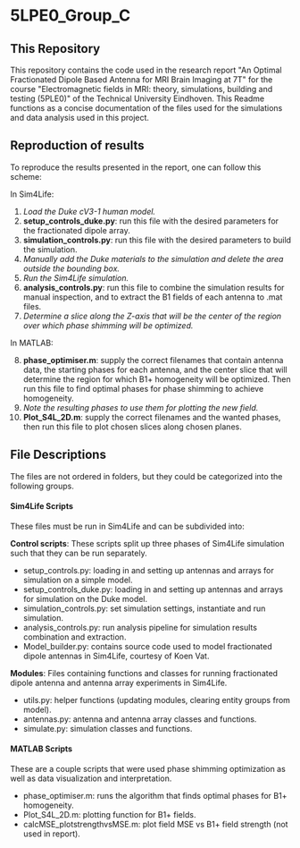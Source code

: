 # 5LPE0_Group_C

## This Repository
This repository contains the code used in the research report "An Optimal Fractionated Dipole Based Antenna for MRI Brain Imaging at 7T" for the course "Electromagnetic fields in MRI: theory, simulations, building and testing (5PLE0)" of the Technical University Eindhoven. This Readme functions as a concise documentation of the files used for the simulations and data analysis used in this project.

## Reproduction of results
To reproduce the results presented in the report, one can follow this scheme:

In Sim4Life:
1.	_Load the Duke cV3-1 human model._
2.	**setup_controls_duke.py**: run this file with the desired parameters for the fractionated dipole array.
3.	**simulation_controls.py**: run this file with the desired parameters to build the simulation.
4.	_Manually add the Duke materials to the simulation and delete the area outside the bounding box._
5.	_Run the Sim4Life simulation._
6.	**analysis_controls.py**: run this file to combine the simulation results for manual inspection, and to extract the B1 fields of each antenna to .mat files.
7.	_Determine a slice along the Z-axis that will be the center of the region over which phase shimming will be optimized._

In MATLAB:

8.	**phase_optimiser.m**: supply the correct filenames that contain antenna data, the starting phases for each antenna, and the center slice that will determine the region for which B1+ homogeneity will be optimized. Then run this file to find optimal phases for phase shimming to achieve homogeneity.
9.	_Note the resulting phases to use them for plotting the new field._
10.	**Plot_S4L_2D.m**: supply the correct filenames and the wanted phases, then run this file to plot chosen slices along chosen planes.
 
 ## File Descriptions
The files are not ordered in folders, but they could be categorized into the following groups.
 #### Sim4Life Scripts
These files must be run in Sim4Life and can be subdivided into:

**Control scripts**: These scripts split up three phases of Sim4Life simulation such that they can be run separately.
- setup_controls.py: loading in and setting up antennas and arrays for simulation on a simple model.
- setup_controls_duke.py: loading in and setting up antennas and arrays for simulation on the Duke model.
- simulation_controls.py: set simulation settings, instantiate and run simulation.
- analysis_controls.py: run analysis pipeline for simulation results combination and extraction.
- Model_builder.py: contains source code used to model fractionated dipole antennas in Sim4Life, courtesy of Koen Vat.

**Modules**: Files containing functions and classes for running fractionated dipole antenna and antenna array experiments in Sim4Life.
- utils.py: helper functions (updating modules, clearing entity groups from model).
- antennas.py: antenna and antenna array classes and functions.
- simulate.py: simulation classes and functions.

#### MATLAB Scripts
These are a couple scripts that were used phase shimming optimization as well as data visualization and interpretation.
- phase_optimiser.m: runs the algorithm that finds optimal phases for B1+ homogeneity.
- Plot_S4L_2D.m: plotting function for B1+ fields.
- calcMSE_plotstrengthvsMSE.m: plot field MSE vs B1+ field strength (not used in report).
